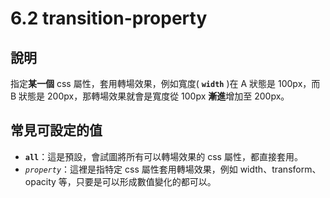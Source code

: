 # 6.2 transition-property

## 說明

指定**某一個** css 屬性，套用轉場效果，例如寬度( **`width`** )在 A 狀態是 100px，而 B 狀態是 200px，那轉場效果就會是寬度從 100px **漸進**增加至 200px。



## 常見可設定的值

* **`all`**：這是預設，會試圖將所有可以轉場效果的 css 屬性，都直接套用。
* _`property`_：這裡是指特定 css 屬性套用轉場效果，例如 width、transform、opacity 等，只要是可以形成數值變化的都可以。


